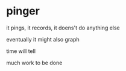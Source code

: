 # pinger

it pings, it records, it doens't do anything else

eventually it might also graph

time will tell

much work to be done
